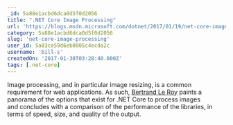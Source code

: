 ```yaml
---
_id: 5a88e1acbd6dca0d5f0d2056
title: ".NET Core Image Processing"
url: 'https://blogs.msdn.microsoft.com/dotnet/2017/01/19/net-core-image-processing/'
category: 5a88e1acbd6dca0d5f0d2056
slug: 'net-core-image-processing'
user_id: 5a83ce59d6eb0005c4ecda2c
username: 'bill-s'
createdOn: '2017-01-30T03:28:40.000Z'
tags: [.net-core]
---
```


Image processing, and in particular image resizing, is a common requirement for web applications. As such, <a class="url fn n profile-usercard-a" href="https://social.msdn.microsoft.com/profile/Bertrand+Le+Roy">Bertrand Le Roy</a> paints a panorama of the options that exist for .NET Core to process images and concludes with a comparison of the performance of the libraries, in terms of speed, size, and quality of the output.
